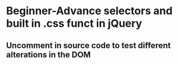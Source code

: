 # Beginner-Advance selectors and built in .css funct in jQuery
## Uncomment in source code to test different alterations in the DOM

